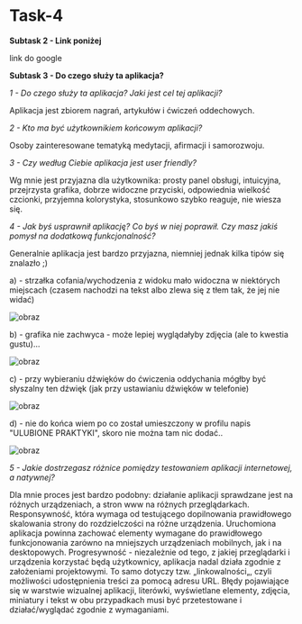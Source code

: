 # Task-4

**Subtask 2 - Link poniżej**

link do google


**Subtask 3 - Do czego służy ta aplikacja?**


_1 - Do czego służy ta aplikacja? Jaki jest cel tej aplikacji?_


Aplikacja jest zbiorem nagrań, artykułów i ćwiczeń oddechowych.


_2 - Kto ma być użytkownikiem końcowym aplikacji?_


Osoby zainteresowane tematyką medytacji, afirmacji i samorozwoju.


_3 - Czy według Ciebie aplikacja jest user friendly?_


Wg mnie jest przyjazna dla użytkownika: prosty panel obsługi, intuicyjna, przejrzysta grafika, dobrze widoczne przyciski, odpowiednia wielkość czcionki, przyjemna kolorystyka, stosunkowo szybko reaguje, nie wiesza się.


_4 - Jak byś usprawnił aplikację? Co byś w niej poprawił. Czy masz jakiś pomysł na dodatkową funkcjonalność?_

Generalnie aplikacja jest bardzo przyjazna, niemniej jednak kilka tipów się znalazło ;)

a) - strzałka cofania/wychodzenia z widoku mało widoczna w niektórych miejscach (czasem nachodzi na tekst albo zlewa się z tłem tak, że jej nie widać)

![obraz](https://user-images.githubusercontent.com/116674154/202903170-33b2d626-a3d4-4ed7-9fe0-b5cc6c302fbd.png)

b) - grafika nie zachwyca - może lepiej wyglądałyby zdjęcia (ale to kwestia gustu)...

![obraz](https://user-images.githubusercontent.com/116674154/202903294-ac100365-b60f-496f-8d19-6b33ebcfd465.png)

c) - przy wybieraniu dźwięków do ćwiczenia oddychania mógłby być słyszalny ten dźwięk (jak przy ustawianiu dźwięków w telefonie)

![obraz](https://user-images.githubusercontent.com/116674154/202903389-ee78ca14-2ea3-4538-8b83-6e8bbe33df86.png)

d) - nie do końca wiem po co został umieszczony w profilu napis "ULUBIONE PRAKTYKI", skoro nie można tam nic dodać..

![obraz](https://user-images.githubusercontent.com/116674154/202903888-a366328a-0d70-43ab-9e8d-8529506868f0.png)


_5 - Jakie dostrzegasz różnice pomiędzy testowaniem aplikacji internetowej, a natywnej?_

Dla mnie proces jest bardzo podobny: działanie aplikacji sprawdzane jest na różnych urządzeniach, a stron www na różnych przeglądarkach. Responsywność, która wymaga od testującego dopilnowania prawidłowego skalowania strony do rozdzielczości na różne urządzenia. Uruchomiona aplikacja powinna zachować elementy wymagane do prawidłowego funkcjonowania zarówno na mniejszych urządzeniach mobilnych, jak i na desktopowych. Progresywność - niezależnie od tego, z jakiej przeglądarki i urządzenia korzystać będą użytkownicy, aplikacja nadal działa zgodnie z założeniami projektowymi. To samo dotyczy tzw. „linkowalności„, czyli możliwości udostępnienia treści za pomocą adresu URL. Błędy pojawiające się w warstwie wizualnej aplikacji, literówki, wyświetlane elementy, zdjęcia, miniatury i tekst w obu przypadkach musi być przetestowane i działać/wyglądać zgodnie z wymaganiami.
